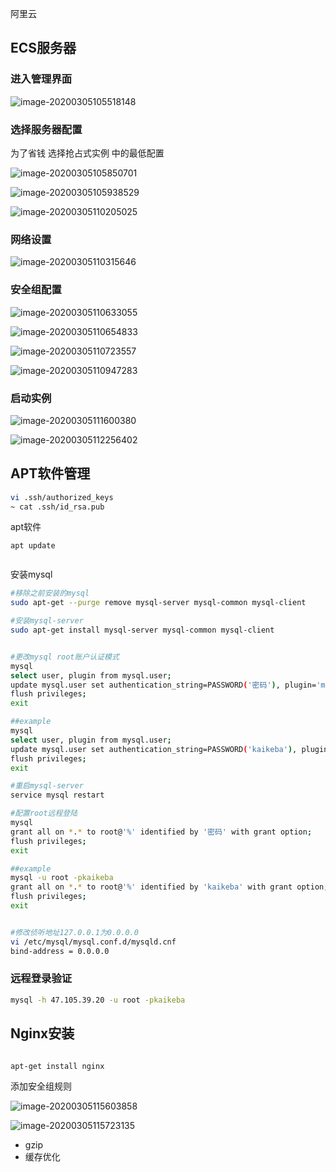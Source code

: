 阿里云

## ECS服务器

### 进入管理界面

![image-20200305105518148](assets/image-20200305105518148.png)

### 选择服务器配置

为了省钱 选择抢占式实例 中的最低配置

![image-20200305105850701](assets/image-20200305105850701.png)

![image-20200305105938529](assets/image-20200305105938529.png)

![image-20200305110205025](assets/image-20200305110205025.png)

### 网络设置

![image-20200305110315646](assets/image-20200305110315646.png)

### 安全组配置

![image-20200305110633055](assets/image-20200305110633055.png)

![image-20200305110654833](assets/image-20200305110654833.png)

![image-20200305110723557](assets/image-20200305110723557.png)

![image-20200305110947283](assets/image-20200305110947283.png)



### 启动实例

![image-20200305111600380](assets/image-20200305111600380.png)

![image-20200305112256402](assets/image-20200305112256402.png)









## APT软件管理

```bash
vi .ssh/authorized_keys
~ cat .ssh/id_rsa.pub

```



apt软件

```
apt update


```



安装mysql

```bash
#移除之前安装的mysql
sudo apt-get --purge remove mysql-server mysql-common mysql-client

#安装mysql-server
sudo apt-get install mysql-server mysql-common mysql-client


#更改mysql root账户认证模式
mysql
select user, plugin from mysql.user;
update mysql.user set authentication_string=PASSWORD('密码'), plugin='mysql_native_password' where user='root';
flush privileges;
exit

##example
mysql
select user, plugin from mysql.user;
update mysql.user set authentication_string=PASSWORD('kaikeba'), plugin='mysql_native_password' where user='root';
flush privileges;
exit

#重启mysql-server
service mysql restart

#配置root远程登陆
mysql
grant all on *.* to root@'%' identified by '密码' with grant option;
flush privileges;
exit

##example
mysql -u root -pkaikeba
grant all on *.* to root@'%' identified by 'kaikeba' with grant option;
flush privileges;
exit


#修改侦听地址127.0.0.1为0.0.0.0
vi /etc/mysql/mysql.conf.d/mysqld.cnf
bind-address = 0.0.0.0


```



### 远程登录验证

```bash
mysql -h 47.105.39.20 -u root -pkaikeba
```



## Nginx安装

```bash

apt-get install nginx
```



添加安全组规则

![image-20200305115603858](assets/image-20200305115603858.png)

![image-20200305115723135](assets/image-20200305115723135.png)



- gzip
- 缓存优化

